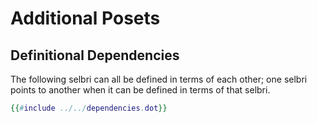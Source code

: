 # Additional Posets

## Definitional Dependencies

The following selbri can all be defined in terms of each other; one selbri
points to another when it can be defined in terms of that selbri.

```dot process
{{#include ../../dependencies.dot}}
```
